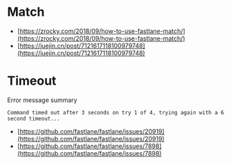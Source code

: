 # Match

* [https://zrocky.com/2018/09/how-to-use-fastlane-match/](https://zrocky.com/2018/09/how-to-use-fastlane-match/)
* [https://juejin.cn/post/7121617118100979748](https://juejin.cn/post/7121617118100979748)

# Timeout

Error message summary
```
Command timed out after 3 seconds on try 1 of 4, trying again with a 6 second timeout...
```

* [https://github.com/fastlane/fastlane/issues/20919](https://github.com/fastlane/fastlane/issues/20919)
* [https://github.com/fastlane/fastlane/issues/7898](https://github.com/fastlane/fastlane/issues/7898)
